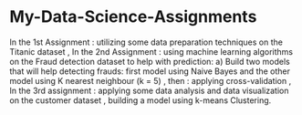# My-Data-Science-Assignments 
In the 1st Assignment : utilizing some data preparation techniques on the Titanic dataset
 , In the 2nd Assignment : using machine learning algorithms on the Fraud detection dataset to help with prediction:
 a) Build two models that will help detecting frauds: first model using Naive Bayes and the other model
using K nearest neighbour (k = 5) , then : applying cross-validation , In the 3rd assignment : applying some data analysis and data visualization on the customer dataset
, building a model using k-means Clustering.
